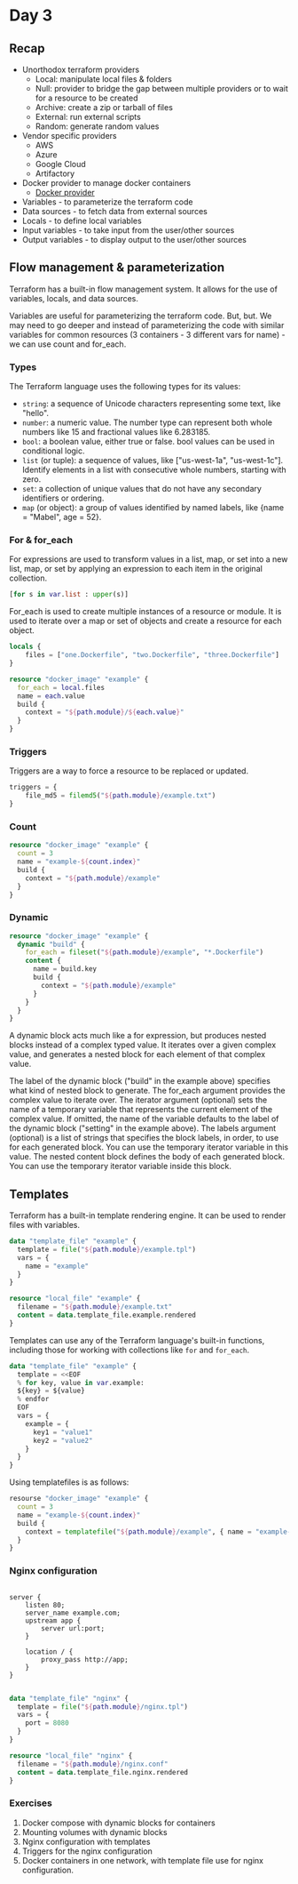 # Day 3

## Recap

- Unorthodox terraform providers
  - Local: manipulate local files & folders
  - Null: provider to bridge the gap between multiple providers or to wait for a resource to be created
  - Archive: create a zip or tarball of files
  - External: run external scripts
  - Random: generate random values
- Vendor specific providers
  - AWS
  - Azure
  - Google Cloud
  - Artifactory
- Docker provider to manage docker containers
  - [Docker provider](https://registry.terraform.io/providers/kreuzwerker/docker/latest/docs)
- Variables - to parameterize the terraform code
- Data sources - to fetch data from external sources
- Locals - to define local variables
- Input variables - to take input from the user/other sources
- Output variables - to display output to the user/other sources

## Flow management & parameterization


Terraform has a built-in flow management system.
It allows for the use of variables, locals, and data sources.

Variables are useful for parameterizing the terraform code. But, but.
We may need to go deeper and instead of parameterizing the code with similar variables for common resources (3 containers - 3 different vars for name) - we can use count and for_each.

### Types 

The Terraform language uses the following types for its values:

- `string`: a sequence of Unicode characters representing some text, like "hello".
- `number`: a numeric value. The number type can represent both whole numbers like 15 and fractional values like 6.283185.
- `bool`: a boolean value, either true or false. bool values can be used in conditional logic.
- `list` (or tuple): a sequence of values, like ["us-west-1a", "us-west-1c"]. Identify elements in a list with consecutive whole numbers, starting with zero.
- `set`: a collection of unique values that do not have any secondary identifiers or ordering.
- `map` (or object): a group of values identified by named labels, like {name = "Mabel", age = 52}.


### For & for_each

For expressions are used to transform values in a list, map, or set into a new list, map, or set by applying an expression to each item in the original collection.
```terraform
[for s in var.list : upper(s)]
```

For_each is used to create multiple instances of a resource or module. It is used to iterate over a map or set of objects and create a resource for each object.
```terraform
locals {
    files = ["one.Dockerfile", "two.Dockerfile", "three.Dockerfile"]
}

resource "docker_image" "example" {
  for_each = local.files
  name = each.value
  build {
    context = "${path.module}/${each.value}"
  }
}
```

### Triggers

Triggers are a way to force a resource to be replaced or updated.
```terraform
triggers = {
    file_md5 = filemd5("${path.module}/example.txt")
}
```

### Count

```terraform
resource "docker_image" "example" {
  count = 3
  name = "example-${count.index}"
  build {
    context = "${path.module}/example"
  }
}
```

### Dynamic

```terraform
resource "docker_image" "example" {
  dynamic "build" {
    for_each = fileset("${path.module}/example", "*.Dockerfile")
    content {
      name = build.key
      build {
        context = "${path.module}/example"
      }
    }
  }
}
```
A dynamic block acts much like a for expression, but produces nested blocks instead of a complex typed value. It iterates over a given complex value, and generates a nested block for each element of that complex value.


The label of the dynamic block ("build" in the example above) specifies what kind of nested block to generate.
The for_each argument provides the complex value to iterate over.
The iterator argument (optional) sets the name of a temporary variable that represents the current element of the complex value. If omitted, the name of the variable defaults to the label of the dynamic block ("setting" in the example above).
The labels argument (optional) is a list of strings that specifies the block labels, in order, to use for each generated block. You can use the temporary iterator variable in this value.
The nested content block defines the body of each generated block. You can use the temporary iterator variable inside this block.

## Templates

Terraform has a built-in template rendering engine. It can be used to render files with variables.

```terraform
data "template_file" "example" {
  template = file("${path.module}/example.tpl")
  vars = {
    name = "example"
  }
}

resource "local_file" "example" {
  filename = "${path.module}/example.txt"
  content = data.template_file.example.rendered
}
```

Templates can use any of the Terraform language's built-in functions, including those for working with collections like `for` and `for_each`.

```terraform
data "template_file" "example" {
  template = <<EOF
  % for key, value in var.example:
  ${key} = ${value}
  % endfor
  EOF
  vars = {
    example = {
      key1 = "value1"
      key2 = "value2"
    }
  }
}
```

Using templatefiles is as follows:
```terraform
resourse "docker_image" "example" {
  count = 3
  name = "example-${count.index}"
  build {
    context = templatefile("${path.module}/example", { name = "example-${count.index}" })
  }  
}
```

### Nginx configuration

```nginx

server {
    listen 80;
    server_name example.com;
    upstream app {
        server url:port;
    }

    location / {
        proxy_pass http://app;
    }
}
```

```terraform

data "template_file" "nginx" {
  template = file("${path.module}/nginx.tpl")
  vars = {
    port = 8080
  }
}

resource "local_file" "nginx" {
  filename = "${path.module}/nginx.conf"
  content = data.template_file.nginx.rendered
}
```


### Exercises

1. Docker compose with dynamic blocks for containers
2. Mounting volumes with dynamic blocks
3. Nginx configuration with templates
4. Triggers for the nginx configuration
5. Docker containers in one network, with template file use for nginx configuration.